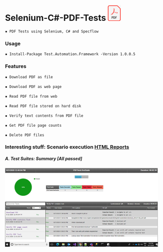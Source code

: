 # Selenium-C#-PDF-Tests <img src="https://github.com/SandeepDhamale1905/SandeepDhamaleProfile/blob/master/Logos/pdf_small.png" alt="Selenium C# PDF">
    ▪ PDF Tests using Selenium, C# and Specflow

### Usage
    ▪ Install-Package Test.Automation.Framework -Version 1.0.0.5

### Features
    ▪ Download PDF as file
 
    ▪ Download PDF as web page
 
    ▪ Read PDF file from web
 
    ▪ Read PDF file stored on hard disk
 
    ▪ Verify text contents from PDF file
 
    ▪ Get PDF file page counts
 
    ▪ Delete PDF files


### Interesting stuff: Scenario execution [HTML Reports](https://github.com/SandeepDhamale19/Selenium-PDF-Tests/tree/master/TestAutomation.PDFTests/Results)
   ##### A. Test Suites: Summary [All passed]
   <kbd>![](TestAutomation.PDFTests/Results/ExecutionReport_PDF_Pass_Summary.PNG)</kbd>
 <!--<img src="TestAutomation.UITests/Results/ExecutionReport_Pass_Summary.PNG"  width="1000" height="600">-->

 
